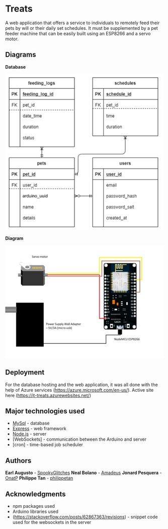 # Treats

A web application that offers a service to individuals to remotely feed their pets by will or their daily set schedules. It must be supplemented by a pet feeder machine that can be easily built using an ESP8266 and a servo motor. 

## Diagrams

**Database**

![](others/db_design.png)

**Diagram**


![](others/ard_diagram.png)


## Deployment

For the database hosting and the web application, it was all done with the help of Azure services (https://azure.microsoft.com/en-us/).
Active site here (https://it-treats.azurewebsites.net/)

## Major technologies used

* [MySql](https://www.mysql.com/) - database
* [Express](https://expressjs.com/) - web framework
* [Node.js](https://nodejs.org/en/) - server
* [WebSockets] - communication between the Arduino and server
* [cron] - time-based job scheduler 

## Authors

**Earl Augusto**  - [SpookyGlitches](https://github.com/SpookyGlitches)
**Neal Bolano**  - [Amadeus](https://github.com/amadeus6969)
**Jonard Pesquera**  - [OnatP](https://github.com/OnatP)
**Philippe Tan**  - [philippetan](https://github.com/philippetan)

## Acknowledgments

* npm packages used
* Arduino libraries used
* (https://stackoverflow.com/posts/62867363/revisions) - snippet code used for the websockets in the server